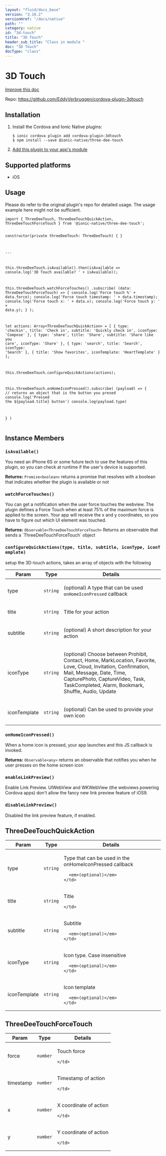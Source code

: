 ```yaml
---
layout: "fluid/docs_base"
version: "3.10.2"
versionHref: "/docs/native"
path: ""
category: native
id: "3d-touch"
title: "3D Touch"
header_sub_title: "Class in module "
doc: "3D Touch"
docType: "class"
---
```


<h1 class="api-title">3D Touch</h1>

<a class="improve-v2-docs" href="http://github.com/driftyco/ionic-native/edit/master/src/@ionic-native/plugins/three-dee-touch/index.ts#L58">
  Improve this doc
</a>








<p>Repo:
  <a href="https://github.com/EddyVerbruggen/cordova-plugin-3dtouch">
    https://github.com/EddyVerbruggen/cordova-plugin-3dtouch
  </a>
</p>


<h2>Installation</h2>
<ol class="installation">
  <li>Install the Cordova and Ionic Native plugins:<br>
    <pre><code class="nohighlight">$ ionic cordova plugin add cordova-plugin-3dtouch
$ npm install --save @ionic-native/three-dee-touch
</code></pre>
  </li>
  <li><a href="https://ionicframework.com/docs/native/#Add_Plugins_to_Your_App_Module">Add this plugin to your app's module</a></li>
</ol>



<h2>Supported platforms</h2>
<ul>
  <li>iOS</li>
</ul>






<h2>Usage</h2>
<p>Please do refer to the original plugin&#39;s repo for detailed usage. The usage example here might not be sufficient.</p>
<pre><code class="lang-typescript">import { ThreeDeeTouch, ThreeDeeTouchQuickAction, ThreeDeeTouchForceTouch } from &#39;@ionic-native/three-dee-touch&#39;;

constructor(private threeDeeTouch: ThreeDeeTouch) { }

...

this.threeDeeTouch.isAvailable().then(isAvailable =&gt; console.log(&#39;3D Touch available? &#39; + isAvailable));

this.threeDeeTouch.watchForceTouches()
  .subscribe(
    (data: ThreeDeeTouchForceTouch) =&gt; {
      console.log(&#39;Force touch %&#39; + data.force);
      console.log(&#39;Force touch timestamp: &#39; + data.timestamp);
      console.log(&#39;Force touch x: &#39; + data.x);
      console.log(&#39;Force touch y: &#39; + data.y);
    }
  );


let actions: Array&lt;ThreeDeeTouchQuickAction&gt; = [
  {
    type: &#39;checkin&#39;,
    title: &#39;Check in&#39;,
    subtitle: &#39;Quickly check in&#39;,
    iconType: &#39;Compose&#39;
  },
  {
    type: &#39;share&#39;,
    title: &#39;Share&#39;,
    subtitle: &#39;Share like you care&#39;,
    iconType: &#39;Share&#39;
  },
  {
    type: &#39;search&#39;,
    title: &#39;Search&#39;,
    iconType: &#39;Search&#39;
  },
  {
    title: &#39;Show favorites&#39;,
    iconTemplate: &#39;HeartTemplate&#39;
  }
];

this.threeDeeTouch.configureQuickActions(actions);

this.threeDeeTouch.onHomeIconPressed().subscribe(
 (payload) =&gt; {
   // returns an object that is the button you presed
   console.log(&#39;Pressed the ${payload.title} button&#39;)
   console.log(payload.type)

 }
)
</code></pre>








<h2>Instance Members</h2>
<h3><a class="anchor" name="isAvailable" href="#isAvailable"></a><code>isAvailable()</code></h3>


You need an iPhone 6S or some future tech to use the features of this plugin, so you can check at runtime if the user's device is supported.


<div class="return-value" markdown="1">
  <i class="icon ion-arrow-return-left"></i>
  <b>Returns:</b> <code>Promise&lt;boolean&gt;</code> returns a promise that resolves with a boolean that indicates whether the plugin is available or not
</div><h3><a class="anchor" name="watchForceTouches" href="#watchForceTouches"></a><code>watchForceTouches()</code></h3>




You can get a notification when the user force touches the webview. The plugin defines a Force Touch when at least 75% of the maximum force is applied to the screen. Your app will receive the x and y coordinates, so you have to figure out which UI element was touched.


<div class="return-value" markdown="1">
  <i class="icon ion-arrow-return-left"></i>
  <b>Returns:</b> <code>Observable&lt;ThreeDeeTouchForceTouch&gt;</code> Returns an observable that sends a `ThreeDeeTouchForceTouch` object
</div><h3><a class="anchor" name="configureQuickActions" href="#configureQuickActions"></a><code>configureQuickActions(type,&nbsp;title,&nbsp;subtitle,&nbsp;iconType,&nbsp;iconTemplate)</code></h3>




setup the 3D-touch actions, takes an array of objects with the following
<table class="table param-table" style="margin:0;">
  <thead>
  <tr>
    <th>Param</th>
    <th>Type</th>
    <th>Details</th>
  </tr>
  </thead>
  <tbody>
  <tr>
    <td>
      type</td>
    <td>
      <code>string</code>
    </td>
    <td>
      <p>(optional) A type that can be used <code>onHomeIconPressed</code> callback</p>
</td>
  </tr>
  
  <tr>
    <td>
      title</td>
    <td>
      <code>string</code>
    </td>
    <td>
      <p>Title for your action</p>
</td>
  </tr>
  
  <tr>
    <td>
      subtitle</td>
    <td>
      <code>string</code>
    </td>
    <td>
      <p>(optional) A short description for your action</p>
</td>
  </tr>
  
  <tr>
    <td>
      iconType</td>
    <td>
      <code>string</code>
    </td>
    <td>
      <p>(optional) Choose between Prohibit, Contact, Home, MarkLocation, Favorite, Love, Cloud, Invitation, Confirmation, Mail, Message, Date, Time, CapturePhoto, CaptureVideo, Task, TaskCompleted, Alarm, Bookmark, Shuffle, Audio, Update</p>
</td>
  </tr>
  
  <tr>
    <td>
      iconTemplate</td>
    <td>
      <code>string</code>
    </td>
    <td>
      <p>(optional) Can be used to provide your own icon</p>
</td>
  </tr>
  </tbody>
</table>

<h3><a class="anchor" name="onHomeIconPressed" href="#onHomeIconPressed"></a><code>onHomeIconPressed()</code></h3>

When a home icon is pressed, your app launches and this JS callback is invoked.


<div class="return-value" markdown="1">
  <i class="icon ion-arrow-return-left"></i>
  <b>Returns:</b> <code>Observable&lt;any&gt;</code> returns an observable that notifies you when he user presses on the home screen icon
</div><h3><a class="anchor" name="enableLinkPreview" href="#enableLinkPreview"></a><code>enableLinkPreview()</code></h3>




Enable Link Preview.
UIWebView and WKWebView (the webviews powering Cordova apps) don't allow the fancy new link preview feature of iOS9.



<h3><a class="anchor" name="disableLinkPreview" href="#disableLinkPreview"></a><code>disableLinkPreview()</code></h3>




Disabled the link preview feature, if enabled.









<h2><a class="anchor" name="ThreeDeeTouchQuickAction" href="#ThreeDeeTouchQuickAction"></a>ThreeDeeTouchQuickAction</h2>

<table class="table param-table" style="margin:0;">
  <thead>
  <tr>
    <th>Param</th>
    <th>Type</th>
    <th>Details</th>
  </tr>
  </thead>
  <tbody>
  
  <tr>
    <td>
      type
    </td>
    <td>
      <code>string</code>
    </td>
    <td>
      <p>Type that can be used in the onHomeIconPressed callback</p>

      <em>(optional)</em>
    </td>
  </tr>
  
  <tr>
    <td>
      title
    </td>
    <td>
      <code>string</code>
    </td>
    <td>
      <p>Title</p>

      
    </td>
  </tr>
  
  <tr>
    <td>
      subtitle
    </td>
    <td>
      <code>string</code>
    </td>
    <td>
      <p>Subtitle</p>

      <em>(optional)</em>
    </td>
  </tr>
  
  <tr>
    <td>
      iconType
    </td>
    <td>
      <code>string</code>
    </td>
    <td>
      <p>Icon type. Case insensitive</p>

      <em>(optional)</em>
    </td>
  </tr>
  
  <tr>
    <td>
      iconTemplate
    </td>
    <td>
      <code>string</code>
    </td>
    <td>
      <p>Icon template</p>

      <em>(optional)</em>
    </td>
  </tr>
  
  </tbody>
</table>


<h2><a class="anchor" name="ThreeDeeTouchForceTouch" href="#ThreeDeeTouchForceTouch"></a>ThreeDeeTouchForceTouch</h2>

<table class="table param-table" style="margin:0;">
  <thead>
  <tr>
    <th>Param</th>
    <th>Type</th>
    <th>Details</th>
  </tr>
  </thead>
  <tbody>
  
  <tr>
    <td>
      force
    </td>
    <td>
      <code>number</code>
    </td>
    <td>
      <p>Touch force</p>

      
    </td>
  </tr>
  
  <tr>
    <td>
      timestamp
    </td>
    <td>
      <code>number</code>
    </td>
    <td>
      <p>Timestamp of action</p>

      
    </td>
  </tr>
  
  <tr>
    <td>
      x
    </td>
    <td>
      <code>number</code>
    </td>
    <td>
      <p>X coordinate of action</p>

      
    </td>
  </tr>
  
  <tr>
    <td>
      y
    </td>
    <td>
      <code>number</code>
    </td>
    <td>
      <p>Y coordinate of action</p>

      
    </td>
  </tr>
  
  </tbody>
</table>





